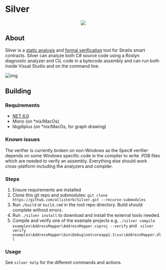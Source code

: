 # Silver
<p align="center">
  <img src="https://static.wikia.nocookie.net/zelda_gamepedia_en/images/5/5a/BotW_Silver_Shield_Model.png/revision/latest/scale-to-width-down/400?cb=20210118165032&format=original" />
</p>

## About
Silver is a [static analysis](https://en.wikipedia.org/wiki/Static_analysis) and [formal verification](https://en.wikipedia.org/wiki/Formal_verification) 
tool for Stratis smart contracts. Silver can analyze both C# source code using a Roslyn diagnostic analyzer and CIL code in a bytecode assembly 
and can run both inside Visual Studio and on the command line.

![img](https://challengepost-s3-challengepost.netdna-ssl.com/photos/production/software_photos/001/814/415/datas/original.png)

## Building

### Requirements
* [NET 6.0](https://dotnet.microsoft.com/en-us/download/dotnet/6.0)
* Mono (on *nix/MacOs)
* libgdiplus (on *nix/MacOs, for graph drawing)

### Known issues
The verifier is currently broken on non-Windows as the Spec# verifier depends on some Windows specific code in the compiler to write .PDB files which are needed to verify an assembly. Everything else should work cross-platform including the analyzers and compiler.

### Steps
1. Ensure requirements are installed
2. Clone this git repo and submodules: `git clone https://github.com/allisterb/Silver.git --recurse-submodules`
3. Run .`/build` or `build.cmd` in the root repo directory. Build should complete without errors.
4. Run `./silver install` to download and install the external tools needed.
5. Compile and verify one of the example projects e.g. `./silver compile examples\AddressMapper\AddressMapper.csproj --verify` and ` silver verify examples\AddressMapper\bin\Debug\netcoreapp2.1\ssc\AddressMapper.dll`

### Usage
See `silver help` for the different commands and actions.
